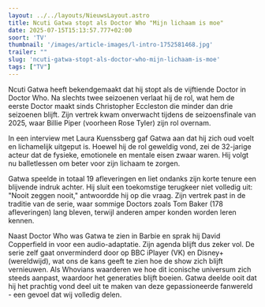 ```yaml
---
layout: ../../layouts/NieuwsLayout.astro
title: Ncuti Gatwa stopt als Doctor Who "Mijn lichaam is moe"
date: 2025-07-15T15:13:57.777+02:00
soort: 'TV'
thumbnail: '/images/article-images/l-intro-1752581468.jpg'
trailer: ""
slug: 'ncuti-gatwa-stopt-als-doctor-who-mijn-lichaam-is-moe'
tags: ["TV"]
---
```


Ncuti Gatwa heeft bekendgemaakt dat hij stopt als de vijftiende Doctor in Doctor
Who. Na slechts twee seizoenen verlaat hij de rol, wat hem de eerste Doctor
maakt sinds Christopher Eccleston die minder dan drie seizoenen blijft. Zijn
vertrek kwam onverwacht tijdens de seizoensfinale van 2025, waar Billie Piper
(voorheen Rose Tyler) zijn rol overnam.

In een interview met Laura Kuenssberg gaf Gatwa aan dat hij zich oud voelt en
lichamelijk uitgeput is. Hoewel hij de rol geweldig vond, zei de 32-jarige
acteur dat de fysieke, emotionele en mentale eisen zwaar waren. Hij volgt nu
balletlessen om beter voor zijn lichaam te zorgen.

Gatwa speelde in totaal 19 afleveringen en liet ondanks zijn korte tenure een
blijvende indruk achter. Hij sluit een toekomstige terugkeer niet volledig uit:
"Nooit zeggen nooit," antwoordde hij op die vraag. Zijn vertrek past in de
traditie van de serie, waar sommige Doctors zoals Tom Baker (178 afleveringen)
lang bleven, terwijl anderen amper konden worden leren kennen.

Naast Doctor Who was Gatwa te zien in Barbie en sprak hij David Copperfield in
voor een audio-adaptatie. Zijn agenda blijft dus zeker vol. De serie zelf gaat
onverminderd door op BBC iPlayer (VK) en Disney+ (wereldwijd), wat ons de kans
geeft te zien hoe de show zich blijft vernieuwen. Als Whovians waarderen we hoe
dit iconische universum zich steeds aanpast, waardoor het generaties blijft
boeien. Gatwa deelde ooit dat hij het prachtig vond deel uit te maken van deze
gepassioneerde fanwereld - een gevoel dat wij volledig delen.